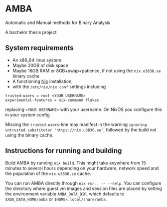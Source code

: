 # AMBA

Automatic and Manual methods for Binary Analysis

A bachelor thesis project

## System requirements

- An x86_64 linux system
- Maybe 20GB of disk space
- Maybe 16GB RAM or 8GB+swap+patience, if not using the `nix.u3836.se` binary cache
- A functioning [Nix](https://github.com/NixOS/nix) installation,
- with the `/etc/nix/nix.conf` settings including
```
trusted-users = root <YOUR USERNAME>
experimental-features = nix-command flakes
```
replacing `<YOUR USERNAME>` with your username. On NixOS you configure this in
your system config.

Missing the `trusted-users`-line may manifest in the warning `ignoring untrusted
substituter 'https://nix.u3836.se'`, followed by the build not using the binary
cache.

## Instructions for running and building

Build AMBA by running `nix build`. This might take anywhere from 15 minutes to
several hours depending on your hardware, network speed and the population of
the `nix.u3836.se` cache.

You can run AMBA directly through `nix run . -- --help`. You can configure the
directory where guest vm images and session files are placed by setting the
environment variable `AMBA_DATA_DIR`, which defaults to `$XDG_DATA_HOME/amba` or
`$HOME/.local/share/amba`.
